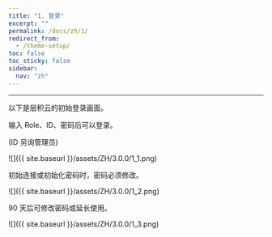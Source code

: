 ```yaml
---
title: "1. 登录"
excerpt: ""
permalink: /docs/zh/1/
redirect_from:
  - /theme-setup/
toc: false
toc_sticky: false
sidebar:
  nav: "zh"
---
```


---
以下是层积云的初始登录画面。

输入 Role、ID、密码后可以登录。

\(ID 另询管理员\)

![]({{ site.baseurl }}/assets/ZH/3.0.0/1_1.png)

初始连接或初始化密码时，密码必须修改。

![]({{ site.baseurl }}/assets/ZH/3.0.0/1_2.png)

90 天后可修改密码或延长使用。

![]({{ site.baseurl }}/assets/ZH/3.0.0/1_3.png)
